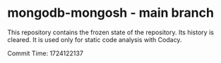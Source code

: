 # mongodb-mongosh - main branch

This repository contains the frozen state of the repository.
Its history is cleared. It is used only for static code
analysis with Codacy.

Commit Time: 1724122137